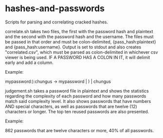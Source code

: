 # hashes-and-passwords
Scripts for parsing and correlating cracked hashes.


correlate.sh takes two files, the first with the password hash and plaintext and the second with the password hash and the username. The files must be passed in that order and must be colon-delimited, {pass_hash:plaintext} and {pass_hash:username}. Output is set to stdout and also creates "correlated.csv", which must be parsed as colon-delimited in whichever csv viewer is being used. IF A PASSWORD HAS A COLON IN IT, it will delimit early and add a column.

Example:

mypassword:):chungus -> mypassword | ) | chungus

judgement.sh takes a password file in plaintext and shows the statistics regarding the complexity of each password and how many passwords match said complexity level. It also shows passwords that have numbers AND special characters, as well as passwords that are twelve (12) characters or longer. The top ten reused passwords are also presented.

Example:

862 passwords that are twelve characters or more, 40% of all passwords.
